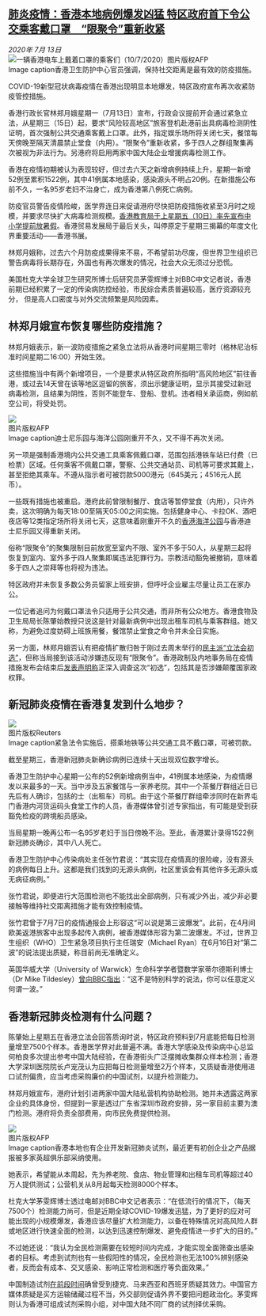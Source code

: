 <!--1594662413000-->
[肺炎疫情：香港本地病例爆发凶猛 特区政府首下令公交乘客戴口罩　“限聚令”重新收紧](http://www.bbc.com/zhongwen/simp/chinese-news-53390577)
------

<div><i>2020年 7月 13日</i></div><div><div class="story-body__inner" property="articleBody"><div class="media-landscape has-caption full-width lead"><span class="image-and-copyright-container"><img class="js-image-replace" alt="一辆香港电车上戴着口罩的乘客们（10/7/2020）" src="https://images.weserv.nl/?url=ichef.bbci.co.uk/news/640/cpsprodpb/137E5/production/_113354897_hi062387216.jpg"><span class="off-screen">图片版权</span><span class="story-image-copyright">AFP</span></span><figcaption class="media-caption"><span class="off-screen">Image caption</span><span class="media-caption__text">香港卫生防护中心官员强调，保持社交距离是最有效的防疫措施。</span></figcaption></div><p class="story-body__introduction">COVID-19新型冠状病毒疫情在香港出现明显本地爆发，特区政府宣布再次收紧防疫管控措施。</p><div id="bbccom_mpu_3" class="bbccom_slot mpu-ad" aria-hidden="true"><div class="bbccom_advert"></div></div><p>香港行政长官林郑月娥星期一（7月13日）宣布，行政会议提前开会通过紧急立法，从星期三（15日）起，要求“风险较高地区”旅客登机赴港前出具病毒检测阴性证明，首次强制公共交通乘客戴上口罩。此外，指定娱乐场所将关闭七天，餐馆每天傍晚至隔天清晨禁止堂食（内用）。“限聚令”重新收紧，多于四人之群组聚集再次被视为非法行为。另港府将启用两家中国大陆企业增援病毒检测工作。</p><p>香港在疫情初期被认为表现较好，但过去六天之新增病例持续上升，星期一新增52例至累积1522例，其中41例属本地感染，感染源头不明占20例。在新措施公布前不久，一名95岁老妇不治身亡，成为香港第八例死亡病例。</p><div id="bbccom_mpu_1_2" class="bbccom_slot mpu-ad" aria-hidden="true"><div class="bbccom_advert"></div></div><p>防疫官员警告疫情险峻，医学界连日来促请港府尽快把防疫措施收紧至3月时之规模，并要求尽快扩大病毒检测规模。<a href="https://www.bbc.com/zhongwen/simp/chinese-news-53364861" class="story-body__link">香港教育局于上星期五（10日）率先宣布中小学提前放暑假</a>。香港贸易发展局于最后关头，叫停原定于星期三揭幕的年度文化界重要活动——香港书展。</p><p>林郑月娥称，过去六个月防疫成果得来不易，不希望前功尽废，但世界卫生组织已警告病毒将长期存在，外国也有再次爆发的情况，社会大众无须过分恐慌。</p><p>美国杜克大学全球卫生研究所博士后研究员茅雯辉博士对BBC中文记者说，香港前期已经积累了一定的传染病防控经验，市民综合素质普遍较高，医疗资源较充分， 但是高人口密度与对外交流频繁是风险因素。</p><h2 class="story-body__crosshead">林郑月娥宣布恢复哪些防疫措施？</h2><p>林郑月娥表示，新一波防疫措施之紧急立法将从香港时间星期三零时（格林尼治标准时间星期二16:00）开始生效。</p><p>这些措施当中有两个新增项目，一个是要求从特区政府所指明“高风险地区”前往香港，或过去14天曾在该等地区逗留的旅客，须出示健康证明，显示其接受过新冠病毒检测，且结果为阴性，否则不能登车、登船、登机。违者相关承运商，例如航空公司，将受处罚。</p><div class="media-landscape has-caption full-width"><span class="image-and-copyright-container"><img src="https://images.weserv.nl/?url=ichef.bbci.co.uk/news/640/cpsprodpb/26A7/production/_113359890_hi062006094.jpg"><br><span class="off-screen">图片版权</span><span class="story-image-copyright">AFP</span></span><figcaption class="media-caption"><span class="off-screen">Image caption</span><span class="media-caption__text">迪士尼乐园与海洋公园刚重开不久，又不得不再次关闭。</span></figcaption></div><p>另一项是强制香港境内公共交通工具乘客佩戴口罩，范围包括港铁车站已付费（已检票）区域。任何乘客不佩戴口罩，警察、公共交通站员、司机等可要求其戴上，甚至拒绝其乘车。不遵从指示者可被罚款5000港元（645美元；4516元人民币）。</p><p>一些既有措施也被重启。港府此前曾限制餐厅、食店等暂停堂食（内用），只许外卖，这次明确为每天18:00至隔天05:00之间实施。包括健身中心、卡拉OK、酒吧夜店等12类指定场所将关闭七天，这意味着刚重开不久的<a href="https://www.bbc.com/zhongwen/simp/business-52643623" class="story-body__link">香港海洋公园</a>与香港迪士尼乐园又得重新关闭。</p><p>俗称“限聚令”的聚集限制目前放宽至室内不限、室外不多于50人，从星期三起将恢复到室内、室外多于四人聚集即属违法犯罪行为。宗教活动豁免被撤销，意味着多于四人之崇拜等也将视为违法。</p><p>特区政府并未恢复多数公务员留家上班安排，但呼吁企业雇主尽量让员工在家办公。</p><p>一位记者追问为何戴口罩法令只适用于公共交通，而非所有公众地方。香港食物及卫生局局长陈肇始教授只说这是针对最新病例中出现出租车司机与乘客群组。她又称，为避免过度妨碍上班族用餐，餐馆禁止堂食之命令并未全日实施。</p><p>另一方面，林郑月娥否认有把疫情扩散归咎于刚过去周末举行的<a href="https://www.bbc.com/zhongwen/simp/chinese-news-53345650" class="story-body__link">民主派“立法会初选”</a>，但称当局接到该活动涉嫌违反现有“限聚令”。香港政制及内地事务局在疫情措施发布会结束后<a href="https://www.info.gov.hk/gia/general/202007/13/P2020071300800.htm" class="story-body__link-external">发表声明称</a>正深入调查这次“初选”，包括其是否涉嫌颠覆国家政权罪。</p><h2 class="story-body__crosshead">新冠肺炎疫情在香港复发到什么地步？</h2><div class="media-landscape has-caption full-width"><span class="image-and-copyright-container"><img src="https://images.weserv.nl/?url=ichef.bbci.co.uk/news/640/cpsprodpb/11107/production/_113359896_hi062433640.jpg"><br><span class="off-screen">图片版权</span><span class="story-image-copyright">Reuters</span></span><figcaption class="media-caption"><span class="off-screen">Image caption</span><span class="media-caption__text">紧急法令实施后，搭乘地铁等公共交通工具不戴口罩，可被罚款。</span></figcaption></div><p>截至星期三，香港新冠肺炎新确诊病例已连续十天出现双位数字增长。</p><p>香港卫生防护中心星期一公布的52例新增病例当中，41例属本地感染，为疫情爆发以来最多的一天。当中涉及五家餐馆与一家养老院。其中一个茶餐厅群组近日已先后有人确诊，包括的士（出租车）司机。由于这个茶餐厅群组牵涉同时在新界屯门香港内河货运码头食堂工作的人员，香港媒体曾引述专家指出，有可能是受到获豁免检疫的跨境船员感染。</p><p>当局星期一晚再公布一名95岁老妇于当日傍晚不治。至此，香港累计录得1522例新冠肺炎确诊，其中八人死亡。</p><p>香港卫生防护中心传染病处主任张竹君说：“其实现在疫情真的很险峻，没有源头的病例每日上升。这都是我们找到的无源头病例，社区里该会有其他许多无源头或无病征病例。”</p><p>张竹君说，即便进行大范围检测也不能找出全部病例，只有减少外出，减少非必要接触等维持社交距离措施才能有效控制疫情。</p><p>张竹君曾于7月7日的疫情通报会上形容这“可以说是第三波爆发”。此前，在4月间欧美返港旅客中出现多起传入病例，被香港媒体形容为第二波爆发。不过，世界卫生组织（WHO）卫生紧急项目执行主任瑞安（Michael Ryan）在6月16日对“第二波”的说法提出质疑，称目前尚无准确定义。</p><p>英国华威大学（University of Warwick）生命科学学者暨数学家蒂尔德斯利博士（Dr Mike Tildesley）<a href="https://www.bbc.co.uk/news/health-53113785" class="story-body__link">曾向BBC指出</a>：“这不是特别科学的说法，你可以任意定义何谓一波。”</p><h2 class="story-body__crosshead">香港新冠肺炎检测有什么问题？</h2><p>陈肇始上星期五在香港立法会回答质询时说，特区政府预料到7月底能把每日检测量增至7500个样本。香港医学界对此普遍不满。香港大学感染及传染病中心总监何柏良多次提出参考中国大陆经验，在香港街头广泛摆摊收集群众样本检测；香港大学深圳医院院长卢宠茂认为应把每日检测量增至2万个样本，又质疑香港使用进口试剂偏贵，应当考虑采购廉价的中国试剂，以提升检测能力。</p><p>林郑月娥宣布，港府计划引进两家中国大陆私营机构协助检测。她并未透露这两家企业的具体身份，但提到一家是透过广东省深圳市政府安排，另一家目前主要为澳门检测。港府将负责全部费用，向市民免费提供检测。</p><div class="media-landscape has-caption full-width"><span class="image-and-copyright-container"><img src="https://images.weserv.nl/?url=ichef.bbci.co.uk/news/640/cpsprodpb/C2E7/production/_113359894_hi061969153.jpg"><br><span class="off-screen">图片版权</span><span class="story-image-copyright">AFP</span></span><figcaption class="media-caption"><span class="off-screen">Image caption</span><span class="media-caption__text">香港本地也有企业开发新冠肺炎试剂，最近更有初创企业之产品据报被多家英超俱乐部采纳使用。</span></figcaption></div><p>她表示，希望能从本周起，先为养老院、食店、物业管理和出租车司机等超过40万人提供测试；公营机关从8月起每天检测8000个样本。</p><p>杜克大学茅雯辉博士透过电邮对BBC中文记者表示：“在低流行的情况下，（每天7500个）检测能力尚可，但是近期全球COVID-19爆发迅猛，为了更好的应对可能出现的小规模爆发，香港应该尽量扩大检测能力，以备在特殊情况对高风险人群或地区进行快速全面的检测，以达到迅速控制爆发、避免疫情进一步扩大的目的。”</p><p>不过她还说：“我认为全民检测需要在较短时间内完成，才能实现全面筛查出感染者的目标。考虑到试剂也有一些假阳性的情况，全民检测也无法100%辨别感染者，反而会有成本、交叉感染、影响正常检测和医疗等负面效果。”</p><p>中国制造试剂<a href="https://www.bbc.com/zhongwen/simp/world-52102670" class="story-body__link">在前段时间</a>确曾受到捷克、马来西亚和西班牙质疑其效力。中国官方媒体质疑是买方运输储藏过程不当，外交部则促请外界不要把问题政治化。茅雯辉则认为香港可组成试剂采购小组，对中国大陆不同厂商的试剂择优采购。</p></div></div>
